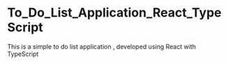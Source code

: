 # To_Do_List_Application_React_TypeScript
This is a simple to do list application , developed using React with TypeScript
